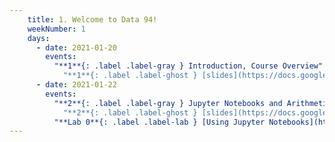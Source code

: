 ```yaml
---
    title: 1. Welcome to Data 94!
    weekNumber: 1
    days:
      - date: 2021-01-20
        events:
          "**1**{: .label .label-gray } Introduction, Course Overview":
            "**1**{: .label .label-ghost } [slides](https://docs.google.com/presentation/d/1Rhk0PrNBb3piiPmTEFl14SHWbKA7-Ao_akGAImeSsgk/edit?usp=sharing) • [code](https://datahub.berkeley.edu/hub/user-redirect/git-sync?repo=https://github.com/surajrampure/data-94-sp21&subPath=lecture/lec01/lec01.ipynb) • [code HTML](resources/assets/lecture/lec01/lec01.html)"
      - date: 2021-01-22
        events:
          "**2**{: .label .label-gray } Jupyter Notebooks and Arithmetic":
            "**2**{: .label .label-ghost } [slides](https://docs.google.com/presentation/d/12iZZSmuX1Jy-iImUrefIZ2U9ztLED8sbCFb_HmQd86U/edit#slide=id.p) • [code](https://datahub.berkeley.edu/hub/user-redirect/git-sync?repo=https://github.com/surajrampure/data-94-sp21&subPath=lecture/lec02/lec02.ipynb) • [code HTML](resources/assets/lecture/lec02/lec02.html) • [example QC](https://edstem.org/us/courses/3251/lessons/7748/slides/37544) • readings: [CIT 3.1](https://www.inferentialthinking.com/chapters/03/1/Expressions.html), [4.1](https://www.inferentialthinking.com/chapters/04/1/Numbers.html); [SPR 6](https://cs.stanford.edu/people/nick/py/python-math.html)"
          "**Lab 0**{: .label .label-lab } [Using Jupyter Notebooks](https://datahub.berkeley.edu/hub/user-redirect/git-sync?repo=https://github.com/surajrampure/data-94-sp21&subPath=lab/lab00/lab00.ipynb)":
---
```

